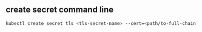 ## create secret command line
``` bash
kubectl create secret tls <tls-secret-name> --cert=<path/to-full-chain.crt> --key=<path/to.key>
```
